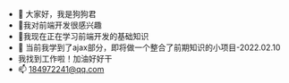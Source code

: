 - 👋 大家好，我是狗狗君
- 👀我对前端开发很感兴趣
- 🌱我现在正在学习前端开发的基础知识
- 💞️ 当前我学到了ajax部分，即将做一个整合了前期知识的小项目-2022.02.10
- 我找到工作啦！加油好好干
- 📫 184972241@qq.com

<!---
Lilili-y/Lilili-y is a ✨ special ✨ repository because its `README.md` (this file) appears on your GitHub profile.
You can click the Preview link to take a look at your changes.
--->
